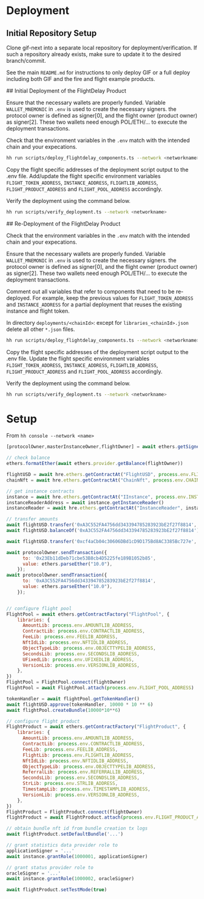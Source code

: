 # Deployment

## Initial Repository Setup

Clone gif-next into a separate local repository for deployment/verification.
If such a repository already exists, make sure to update it to the desired branch/commit.

See the main `README.md` for instructions to only deploy GIF or a full deploy including both GIF and the fire and flight example products.

## Initial Deployment of the FlightDelay Product

Ensure that the necessary wallets are properly funded.
Variable `WALLET_MNEMONIC` in `.env` is used to create the necessary signers.
the protocol owner is defined as signer[0], and the flight owner (product owner) as signer[2].
These two wallets need enough POL/ETH/... to execute the deployment transactions. 

Check that the environment variables in the `.env` match with the intended chain and your expecations.

```bash
hh run scripts/deploy_flightdelay_components.ts --network <networkname>
```

Copy the flight specific addresses of the deployment script output to the .env file.
Add/update the flight specific environment variables 
`FLIGHT_TOKEN_ADDRESS`, `INSTANCE_ADDRESS`, `FLIGHTLIB_ADDRESS`, `FLIGHT_PRODUCT_ADDRESS` and `FLIGHT_POOL_ADDRESS` accordingly.

Verify the deployment using the command below.

```bash
hh run scripts/verify_deployment.ts --network <networkname>
```

## Re-Deployment of the FlightDelay Product

Check that the environment variables in the `.env` match with the intended chain and your expecations.

Ensure that the necessary wallets are properly funded.
Variable `WALLET_MNEMONIC` in `.env` is used to create the necessary signers.
the protocol owner is defined as signer[0], and the flight owner (product owner) as signer[2].
These two wallets need enough POL/ETH/... to execute the deployment transactions. 

Comment out all variables that refer to components that need to be re-deployed.
For example, keep the previous values for `FLIGHT_TOKEN_ADDRESS` and `INSTANCE_ADDRESS` for a partial deployment that reuses the existing instance and flight token.

In directory `deployments/<chainId>`: except for `libraries_<chainId>.json` delete all other `*.json` files.

 ```bash
 hh run scripts/deploy_flightdelay_components.ts --network <networkname>
 ```

Copy the flight specific addresses of the deployment script output to the .env file.
Update the flight specific environment variables 
`FLIGHT_TOKEN_ADDRESS`, `INSTANCE_ADDRESS`, `FLIGHTLIB_ADDRESS`, `FLIGHT_PRODUCT_ADDRESS` and `FLIGHT_POOL_ADDRESS` accordingly.

Verify the deployment using the command below.

```bash
hh run scripts/verify_deployment.ts --network <networkname>
```

# Setup

From `hh console --network <name>`

```js
[protocolOwner,masterInstanceOwner,flightOwner] = await ethers.getSigners();

// check balance
ethers.formatEther(await ethers.provider.getBalance(flightOwner))

flightUSD = await hre.ethers.getContractAt("FlightUSD", process.env.FLIGHT_TOKEN_ADDRESS, flightOwner);
chainNft = await hre.ethers.getContractAt("ChainNft", process.env.CHAIN_NFT_ADDRESS, protocolOwner);

// get instance contracts
instance = await hre.ethers.getContractAt("IInstance", process.env.INSTANCE_ADDRESS, flightOwner);
instanceReaderAddress = await instance.getInstanceReader()
instanceReader = await hre.ethers.getContractAt("InstanceReader", instanceReaderAddress, flightOwner);

// transfer amounts
await flightUSD.transfer('0xA3C552FA4756dd343394785283923bE2f27f8814', ethers.parseUnits('1000000',6))
await flightUSD.balanceOf('0xA3C552FA4756dd343394785283923bE2f27f8814')

await flightUSD.transfer('0xcf4aCb04c30606DBd1cD9D175Bd8AC3385Bc727e', ethers.parseUnits('1000000',6))

await protocolOwner.sendTransaction({
      to: '0x23Eb11dDeb71cbe53B8cb4D5225fe189B1052b85',
      value: ethers.parseEther("10.0"), 
    });
await protocolOwner.sendTransaction({
      to: '0xA3C552FA4756dd343394785283923bE2f27f8814',
      value: ethers.parseEther("10.0"), 
    });


// configure flight pool
FlightPool = await ethers.getContractFactory("FlightPool", {
    libraries: {
      AmountLib: process.env.AMOUNTLIB_ADDRESS,
      ContractLib: process.env.CONTRACTLIB_ADDRESS,
      FeeLib: process.env.FEELIB_ADDRESS,
      NftIdLib: process.env.NFTIDLIB_ADDRESS,
      ObjectTypeLib: process.env.OBJECTTYPELIB_ADDRESS,
      SecondsLib: process.env.SECONDSLIB_ADDRESS,
      UFixedLib: process.env.UFIXEDLIB_ADDRESS,
      VersionLib: process.env.VERSIONLIB_ADDRESS,
    },
})
FlightPool = FlightPool.connect(flightOwner)
flightPool = await FlightPool.attach(process.env.FLIGHT_POOL_ADDRESS)

tokenHandler = await flightPool.getTokenHandler()
await flightUSD.approve(tokenHandler, 10000 * 10 ** 6)
await flightPool.createBundle(10000*10**6)

// configure flight product
FlightProduct = await ethers.getContractFactory("FlightProduct", {
    libraries: {
      AmountLib: process.env.AMOUNTLIB_ADDRESS,
      ContractLib: process.env.CONTRACTLIB_ADDRESS,
      FeeLib: process.env.FEELIB_ADDRESS,
      FlightLib: process.env.FLIGHTLIB_ADDRESS,
      NftIdLib: process.env.NFTIDLIB_ADDRESS,
      ObjectTypeLib: process.env.OBJECTTYPELIB_ADDRESS,
      ReferralLib: process.env.REFERRALLIB_ADDRESS,
      SecondsLib: process.env.SECONDSLIB_ADDRESS,
      StrLib: process.env.STRLIB_ADDRESS,
      TimestampLib: process.env.TIMESTAMPLIB_ADDRESS,
      VersionLib: process.env.VERSIONLIB_ADDRESS,
    },
})
FlightProduct = FlightProduct.connect(flightOwner)
flightProduct = await FlightProduct.attach(process.env.FLIGHT_PRODUCT_ADDRESS)

// obtain bundle nft id from bundle creation tx logs
await flightProduct.setDefaultBundle('...')

// grant statistics data provider role to 
applicationSigner = '...'
await instance.grantRole(1000001, applicationSigner)

// grant status provider role to 
oracleSigner = '...'
await instance.grantRole(1000002, oracleSigner)

await flightProduct.setTestMode(true)


```